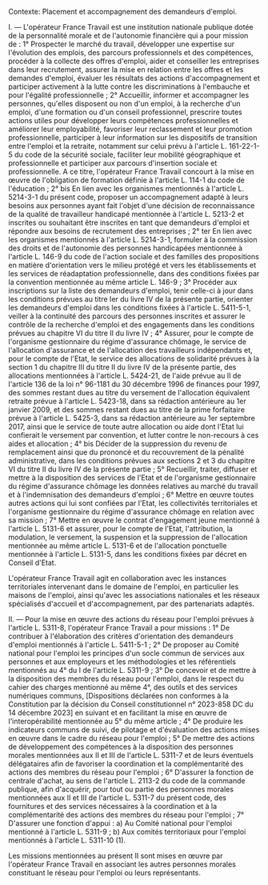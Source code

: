 Contexte: Placement et accompagnement des demandeurs d'emploi.

I. — L'opérateur France Travail est une institution nationale publique dotée de la personnalité morale et de l'autonomie financière qui a pour mission de : 1° Prospecter le marché du travail, développer une expertise sur l'évolution des emplois, des parcours professionnels et des compétences, procéder à la collecte des offres d'emploi, aider et conseiller les entreprises dans leur recrutement, assurer la mise en relation entre les offres et les demandes d'emploi, évaluer les résultats des actions d'accompagnement et participer activement à la lutte contre les discriminations à l'embauche et pour l'égalité professionnelle ; 2° Accueillir, informer et accompagner les personnes, qu'elles disposent ou non d'un emploi, à la recherche d'un emploi, d'une formation ou d'un conseil professionnel, prescrire toutes actions utiles pour développer leurs compétences professionnelles et améliorer leur employabilité, favoriser leur reclassement et leur promotion professionnelle, participer à leur information sur les dispositifs de transition entre l'emploi et la retraite, notamment sur celui prévu à l'article L. 161-22-1-5 du code de la sécurité sociale, faciliter leur mobilité géographique et professionnelle et participer aux parcours d'insertion sociale et professionnelle. A ce titre, l'opérateur France Travail concourt à la mise en œuvre de l'obligation de formation définie à l'article L. 114-1 du code de l'éducation ; 2° bis En lien avec les organismes mentionnés à l'article L. 5214-3-1 du présent code, proposer un accompagnement adapté à leurs besoins aux personnes ayant fait l'objet d'une décision de reconnaissance de la qualité de travailleur handicapé mentionnée à l'article L. 5213-2 et inscrites ou souhaitant être inscrites en tant que demandeurs d'emploi et répondre aux besoins de recrutement des entreprises ; 2° ter En lien avec les organismes mentionnés à l'article L. 5214-3-1, formuler à la commission des droits et de l'autonomie des personnes handicapées mentionnée à l'article L. 146-9 du code de l'action sociale et des familles des propositions en matière d'orientation vers le milieu protégé et vers les établissements et les services de réadaptation professionnelle, dans des conditions fixées par la convention mentionnée au même article L. 146-9 ; 3° Procéder aux inscriptions sur la liste des demandeurs d'emploi, tenir celle-ci à jour dans les conditions prévues au titre Ier du livre IV de la présente partie, orienter les demandeurs d'emploi dans les conditions fixées à l'article L. 5411-5-1, veiller à la continuité des parcours des personnes inscrites et assurer le contrôle de la recherche d'emploi et des engagements dans les conditions prévues au chapitre VI du titre II du livre IV ; 4° Assurer, pour le compte de l'organisme gestionnaire du régime d'assurance chômage, le service de l'allocation d'assurance et de l'allocation des travailleurs indépendants et, pour le compte de l'Etat, le service des allocations de solidarité prévues à la section 1 du chapitre III du titre II du livre IV de la présente partie, des allocations mentionnées à l'article L. 5424-21, de l'aide prévue au II de l'article 136 de la loi n° 96-1181 du 30 décembre 1996 de finances pour 1997, des sommes restant dues au titre du versement de l'allocation équivalent retraite prévue à l'article L. 5423-18, dans sa rédaction antérieure au 1er janvier 2009, et des sommes restant dues au titre de la prime forfaitaire prévue à l'article L. 5425-3, dans sa rédaction antérieure au 1er septembre 2017, ainsi que le service de toute autre allocation ou aide dont l'Etat lui confierait le versement par convention, et lutter contre le non-recours à ces aides et allocation ; 4° bis Décider de la suppression du revenu de remplacement ainsi que du prononcé et du recouvrement de la pénalité administrative, dans les conditions prévues aux sections 2 et 3 du chapitre VI du titre II du livre IV de la présente partie ; 5° Recueillir, traiter, diffuser et mettre à la disposition des services de l'Etat et de l'organisme gestionnaire du régime d'assurance chômage les données relatives au marché du travail et à l'indemnisation des demandeurs d'emploi ; 6° Mettre en œuvre toutes autres actions qui lui sont confiées par l'Etat, les collectivités territoriales et l'organisme gestionnaire du régime d'assurance chômage en relation avec sa mission ; 7° Mettre en œuvre le contrat d'engagement jeune mentionné à l'article L. 5131-6 et assurer, pour le compte de l'Etat, l'attribution, la modulation, le versement, la suspension et la suppression de l'allocation mentionnée au même article L. 5131-6 et de l'allocation ponctuelle mentionnée à l'article L. 5131-5, dans les conditions fixées par décret en Conseil d'Etat.

L'opérateur France Travail agit en collaboration avec les instances territoriales intervenant dans le domaine de l'emploi, en particulier les maisons de l'emploi, ainsi qu'avec les associations nationales et les réseaux spécialisés d'accueil et d'accompagnement, par des partenariats adaptés.

II. — Pour la mise en œuvre des actions du réseau pour l'emploi prévues à l'article L. 5311-8, l'opérateur France Travail a pour missions : 1° De contribuer à l'élaboration des critères d'orientation des demandeurs d'emploi mentionnés à l'article L. 5411-5-1 ; 2° De proposer au Comité national pour l'emploi les principes d'un socle commun de services aux personnes et aux employeurs et les méthodologies et les référentiels mentionnés au 4° du I de l'article L. 5311-9 ; 3° De concevoir et de mettre à la disposition des membres du réseau pour l'emploi, dans le respect du cahier des charges mentionné au même 4°, des outils et des services numériques communs, [Dispositions déclarées non conformes à la Constitution par la décision du Conseil constitutionnel n° 2023-858 DC du 14 décembre 2023] en suivant et en facilitant la mise en œuvre de l'interopérabilité mentionnée au 5° du même article ; 4° De produire les indicateurs communs de suivi, de pilotage et d'évaluation des actions mises en œuvre dans le cadre du réseau pour l'emploi ; 5° De mettre des actions de développement des compétences à la disposition des personnes morales mentionnées aux II et III de l'article L. 5311-7 et de leurs éventuels délégataires afin de favoriser la coordination et la complémentarité des actions des membres du réseau pour l'emploi ; 6° D'assurer la fonction de centrale d'achat, au sens de l'article L. 2113-2 du code de la commande publique, afin d'acquérir, pour tout ou partie des personnes morales mentionnées aux II et III de l'article L. 5311-7 du présent code, des fournitures et des services nécessaires à la coordination et à la complémentarité des actions des membres du réseau pour l'emploi ; 7° D'assurer une fonction d'appui : a) Au Comité national pour l'emploi mentionné à l'article L. 5311-9 ; b) Aux comités territoriaux pour l'emploi mentionnés à l'article L. 5311-10 (1).

Les missions mentionnées au présent II sont mises en œuvre par l'opérateur France Travail en associant les autres personnes morales constituant le réseau pour l'emploi ou leurs représentants.